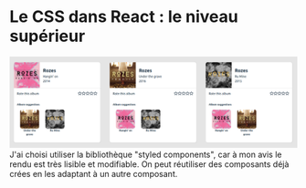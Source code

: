 # Le CSS dans React : le niveau supérieur
![cards](./public/cards.png)
J'ai choisi utiliser la bibliothèque "styled components", car à mon avis le rendu est très lisible et modifiable. On peut réutiliser des composants déjà crées en les adaptant à un autre composant.